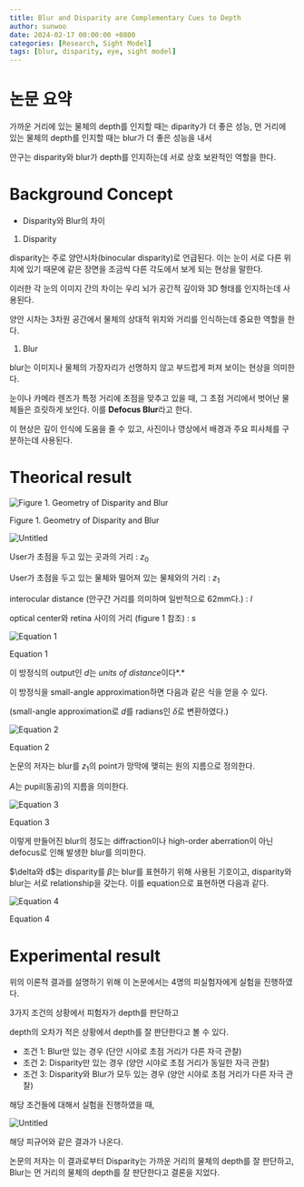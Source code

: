 ```yaml
---
title: Blur and Disparity are Complementary Cues to Depth
author: sunwoo
date: 2024-02-17 00:00:00 +0800
categories: [Research, Sight Model]
tags: [blur, disparity, eye, sight model]
---
```


# 논문 요약

가까운 거리에 있는 물체의 depth를 인지할 때는 diparity가 더 좋은 성능, 
먼 거리에 있는 물체의 depth를 인지할 때는 blur가 더 좋은 성능을 내서

안구는 disparity와 blur가 depth를 인지하는데 서로 상호 보완적인 역할을 한다.

# Background Concept

- Disparity와 Blur의 차이
1. Disparity

disparity는 주로 양안시차(binocular disparity)로 언급된다.
이는 눈이 서로 다른 위치에 있기 때문에 같은 장면을 조금씩 다른 각도에서 보게 되는 현상을 말한다.

이러한 각 눈의 이미지 간의 차이는 우리 뇌가 공간적 깊이와 3D 형태를 인지하는데 사용된다.

양안 시차는 3차원 공간에서 물체의 상대적 위치와 거리를 인식하는데 중요한 역할을 한다.

1. Blur

blur는 이미지나 물체의 가장자리가 선명하지 않고 부드럽게 퍼져 보이는 현상을 의미한다.

눈이나 카메라 렌즈가 특정 거리에 초점을 맞추고 있을 때, 그 초점 거리에서 벗어난 물체들은 흐릿하게 보인다. 이를 **Defocus Blur**라고 한다.

이 현상은 깊이 인식에 도움을 줄 수 있고, 사진이나 영상에서 배경과 주요 피사체를 구분하는데 사용된다.

# Theorical result

![Figure 1. Geometry of Disparity and Blur ](Blur%20and%20Disparity%20are%20Complementary%20Cues%20to%20Depth%20add3f34427e041538d2e9644bc01628c/Untitled.png)

Figure 1. Geometry of Disparity and Blur 

![Untitled](Blur%20and%20Disparity%20are%20Complementary%20Cues%20to%20Depth%20add3f34427e041538d2e9644bc01628c/Untitled%201.png)

User가 초점을 두고 있는 곳과의 거리 : $z_0$

User가 초점을 두고 있는 물체와 떨어져 있는 물체와의 거리 : $z_1$

interocular distance (안구간 거리를 의미하며 일반적으로 62mm다.) : $l$ 

optical center와 retina 사이의 거리 (figure 1 참조) : $s$

![Equation 1](Blur%20and%20Disparity%20are%20Complementary%20Cues%20to%20Depth%20add3f34427e041538d2e9644bc01628c/Untitled%202.png)

Equation 1

이 방정식의 output인 $d$는 *units of distance*이다*.*

이 방정식을 small-angle approximation하면 다음과 같은 식을 얻을 수 있다.

(small-angle approximation로 $d$를 radians인 $\delta$로 변환하였다.)

![Equation 2](Blur%20and%20Disparity%20are%20Complementary%20Cues%20to%20Depth%20add3f34427e041538d2e9644bc01628c/Untitled%203.png)

Equation 2

논문의 저자는 blur를 $z_1$의 point가 망막에 맺히는 원의 지름으로 정의한다.

$A$는 pupil(동공)의 지름을 의미한다.

![Equation 3](Blur%20and%20Disparity%20are%20Complementary%20Cues%20to%20Depth%20add3f34427e041538d2e9644bc01628c/Untitled%204.png)

Equation 3

이렇게 만들어진 blur의 정도는 diffraction이나 high-order aberration이 아닌 defocus로 인해 발생한 blur를 의미한다.

$\delta와 d$는 disparity를 $\beta$는 blur를 표현하기 위해 사용된 기호이고,
disparity와 blur는 서로 relationship을 갖는다. 이를 equation으로 표현하면 다음과 같다.

![Equation 4](Blur%20and%20Disparity%20are%20Complementary%20Cues%20to%20Depth%20add3f34427e041538d2e9644bc01628c/Untitled%205.png)

Equation 4

# Experimental result

위의 이론적 결과를 설명하기 위해 이 논문에서는 4명의 피실험자에게 실험을 진행하였다.

3가지 조건의 상황에서 피험자가 depth를 판단하고

depth의 오차가 적은 상황에서 depth를 잘 판단한다고 볼 수 있다.

- 조건 1: Blur만 있는 경우 (단안 시야로 초점 거리가 다른 자극 관찰)
- 조건 2: Disparity만 있는 경우 (양안 시야로 초점 거리가 동일한 자극 관찰)
- 조건 3: Disparity와 Blur가 모두 있는 경우 (양안 시야로 초점 거리가 다른 자극 관찰)

해당 조건들에 대해서 실험을 진행하였을 때,

![Untitled](Blur%20and%20Disparity%20are%20Complementary%20Cues%20to%20Depth%20add3f34427e041538d2e9644bc01628c/Untitled%206.png)

해당 피규어와 같은 결과가 나온다.

논문의 저자는 이 결과로부터
Disparity는 가까운 거리의 물체의 depth를 잘 판단하고,
Blur는 먼 거리의 물체의 depth를 잘 판단한다고 결론을 지었다.